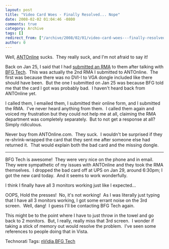 ```yaml
---
layout: post
title: "Video Card Woes - Finally Resolved... Nope"
date: 2008-02-02 01:04:46 -0800
comments: true
category: Archive
tags: []
redirect_from: ["/archive/2008/02/01/video-card-woes---finally-resolved.-nope.aspx"]
author: 0
---
```

<!-- more -->
<p>Well, <a href="http://ANTOnline.com" target="_blank">ANTOnline</a> sucks.  They really suck, and I'm not afraid to say it!</p>  <p>Back on Jan 25, I said that I had <a href="http://blog.jeffhandley.com/archive/2008/01/25/never-ending-video-card-woes.aspx" target="_blank">submitted an RMA</a> to them after talking with <a href="http://www.bfgtech.com" target="_blank">BFG Tech</a>.  This was actually the 2nd RMA I submitted to ANTOnline.  The first was because there was no DVI-I to VGA dongle included like there should have been.  But the one I submitted on Jan 25 was because BFG told me that the card I got was probably bad.  I haven't heard back from ANTOnline yet.</p>  <p>I called them, I emailed them, I submitted their online form, and I submitted the RMA.  I've never heard anything from them.  I called them again and voiced my frustration but they could not help me at all, claiming the RMA department was completely separately.  But to not get a response at all?  Simply ridiculous.</p>  <p>Never buy from ANTOnline.com.  They suck.  I wouldn't be surprised if they re-shrink-wrapped the card that they sent me after someone else had returned it.  That would explain both the bad card and the missing dongle.</p>  <p>   </p><hr />BFG Tech is awesome!  They were very nice on the phone and in email.  They were sympathetic of my issues with ANTOnline and they took the RMA themselves.  I dropped the bad card off at UPS on Jan 29, around 6:30pm; I got the new card today.  And it seems to work wonderfully.  <p>I think I finally have all 3 monitors working just like I expected...</p>  <p>OOPS, Hold the presses!  No, it's not working!  As I was literally just typing that I have all 3 monitors working, I got some errant noise on the 3rd screen.  Well, dang!  I guess I'll be contacting BFG Tech again.</p>  <p>This might be to the point where I have to just throw in the towel and go back to 2 monitors.  But, I really, really miss that 3rd screen.  I wonder if taking a stick of memory out would resolve the problem.  I've seen some references to people doing that in Vista.</p>  <div class="wlWriterSmartContent" id="scid:0767317B-992E-4b12-91E0-4F059A8CECA8:e5d80b55-fbe2-439e-9490-ee05edea524f" style="padding-right: 0px; display: inline; padding-left: 0px; padding-bottom: 0px; margin: 0px; padding-top: 0px">Technorati Tags: <a href="http://technorati.com/tags/nVidia" rel="tag">nVidia</a>,<a href="http://technorati.com/tags/BFG%20Tech" rel="tag">BFG Tech</a></div>

